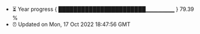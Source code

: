 - ⏳ Year progress { ███████████████████████▁▁▁▁▁▁▁ } 79.39 %
- ⏰ Updated on Mon, 17 Oct 2022 18:47:56 GMT

